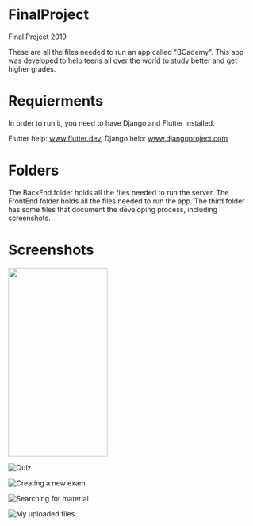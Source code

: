 # FinalProject
Final Project 2019

These are all the files needed to run an app called "BCademy".
This app was developed to help teens all over the world to study better and get higher grades.

# Requierments
In order to run it, you need to have Django and Flutter installed.

Flutter help: www.flutter.dev,
Django help: www.djangoproject.com

# Folders
The BackEnd folder holds all the files needed to run the server.
The FrontEnd folder holds all the files needed to run the app.
The third folder has some files that document the developing process, including screenshots.

# Screenshots
<img src="פרויקט%20סיום/screenshots/Screenshot_1555766116.png" width="200" height="380"/>

![Quiz](פרויקט%20סיום/screenshots/Screenshot_1555766049.png)

![Creating a new exam](פרויקט%20סיום/screenshots/Screenshot_1555766097.png)

![Searching for material](פרויקט%20סיום/screenshots/Screenshot_1555766137.png)

![My uploaded files](פרויקט%20סיום/screenshots/Screenshot_1555766975.png)
